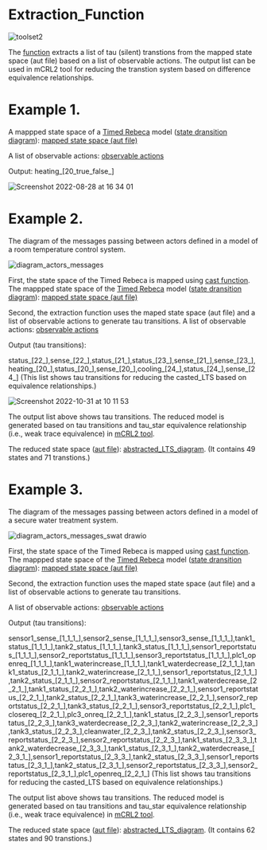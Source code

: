 # Extraction_Function


![toolset2](https://user-images.githubusercontent.com/45528113/199018279-066288d4-5203-4760-9954-371946a72510.jpg)




The <a href="https://github.com/fereidoun-moradi/Extraction_Function/blob/main/extraction_function">function</a> extracts a list of tau (silent) transtions 
from the mapped state space (aut file) based on a list of observable actions. The output list can be used in mCRL2 tool for reducing the transtion system based on difference equivalence relationships.


# Example 1.
A mappped state space of a <a href="https://github.com/fereidoun-moradi/Abstraction-tool/blob/main/RV-Example.rebeca">Timed Rebeca</a> model (<a href="https://github.com/fereidoun-moradi/cast_function/blob/main/RV_Example.png">state dransition diagram</a>): <a href="https://github.com/fereidoun-moradi/cast_function/blob/main/castfile.aut">mapped state space (aut file)</a>

A list of observable actions:  <a href="https://github.com/fereidoun-moradi/Extraction_Function/blob/main/observable_actions.txt">observable actions</a>

Output: heating_[20_true_false_]


![Screenshot 2022-08-28 at 16 34 01](https://user-images.githubusercontent.com/45528113/187079441-b0a7669a-6f8a-48f2-bb1d-fc9182e52985.png)

# Example 2.
The diagram of the messages passing between actors defined in a model of a room temperature control system.

![diagram_actors_messages](https://user-images.githubusercontent.com/45528113/198962230-89231591-082f-4591-b449-b58471ea3488.jpg)

First, the state space of the Timed Rebeca is mapped using <a href="https://github.com/fereidoun-moradi/cast_function/blob/main/OneRoomTemp_mode.rebeca">cast function</a>.
The mappped state space of the <a href="https://github.com/fereidoun-moradi/cast_function/blob/main/OneRoomTemp_mode.rebeca">Timed Rebeca</a> model (<a href="https://github.com/fereidoun-moradi/cast_function/blob/main/state_transition_diagram.png">state dransition diagram</a>): <a href="https://github.com/fereidoun-moradi/cast_function/blob/main/castfile_exp2.aut">mapped state space (aut file)</a>


Second, the extraction function uses the maped state space (aut file) and a list of observable actions to generate tau transitions. 
A list of observable actions:  <a href="https://github.com/fereidoun-moradi/Extraction_Function/blob/main/observable_actions_exp2.txt">observable actions</a>

Output (tau transitions): 

status_[22_],sense_[22_],status_[21_],status_[23_],sense_[21_],sense_[23_],heating_[20_],status_[20_],sense_[20_],cooling_[24_],status_[24_],sense_[24_]
(This list shows tau transitions for reducing the casted_LTS based on equivalence relationships.)


![Screenshot 2022-10-31 at 10 11 53](https://user-images.githubusercontent.com/45528113/198972831-22fd55fc-ffb1-442d-b6e4-eca6a1a7b06c.png)


The output list above shows tau transitions.
The reduced model is generated based on tau transitions and tau_star equivalence relationship (i.e., weak trace equivalence) in <a href="https://github.com/fereidoun-moradi/mCRL2">mCRL2 tool</a>.

The reduced state space (<a href="https://github.com/fereidoun-moradi/extraction_Function/blob/main/OneRoomTemp_mode_casted_tau_star.lts">aut file</a>): <a href="https://github.com/fereidoun-moradi/extraction_Function/blob/main/abstracted_LTS_exp2.png">abstracted_LTS_diagram</a>. (It contains 49 states and 71 transtions.)


# Example 3.
The diagram of the messages passing between actors defined in a model of a secure water treatment system.

![diagram_actors_messages_swat drawio](https://user-images.githubusercontent.com/45528113/199199300-2946742b-285a-46f4-b825-2d81adfcd6ee.png)

First, the state space of the Timed Rebeca is mapped using <a href="https://github.com/fereidoun-moradi/cast_function/blob/main/OneRoomTemp_mode.rebeca">cast function</a>.
The mappped state space of the <a href="https://github.com/fereidoun-moradi/cast_function/blob/main/SWaT_Time_WithoutAttacks.rebeca">Timed Rebeca</a> model (<a href="https://github.com/fereidoun-moradi/cast_function/blob/main/SWaT_Time_WithoutAttacks.pdf">state dransition diagram</a>): <a href="https://github.com/fereidoun-moradi/cast_function/blob/main/castfile_exp3.aut">mapped state space (aut file)</a>


Second, the extraction function uses the maped state space (aut file) and a list of observable actions to generate tau transitions. 

A list of observable actions:  <a href="https://github.com/fereidoun-moradi/Extraction_Function/blob/main/observable_actions_exp3.txt">observable actions</a>

Output (tau transitions): 

sensor1_sense_[1_1_1_],sensor2_sense_[1_1_1_],sensor3_sense_[1_1_1_],tank1_status_[1_1_1_],tank2_status_[1_1_1_],tank3_status_[1_1_1_],sensor1_reportstatus_[1_1_1_],sensor2_reportstatus_[1_1_1_],sensor3_reportstatus_[1_1_1_],plc1_openreq_[1_1_1_],tank1_waterincrease_[1_1_1_],tank1_waterdecrease_[2_1_1_],tank1_status_[2_1_1_],tank2_waterincrease_[2_1_1_],sensor1_reportstatus_[2_1_1_],tank2_status_[2_1_1_],sensor2_reportstatus_[2_1_1_],tank1_waterdecrease_[2_2_1_],tank1_status_[2_2_1_],tank2_waterincrease_[2_2_1_],sensor1_reportstatus_[2_2_1_],tank2_status_[2_2_1_],tank3_waterincrease_[2_2_1_],sensor2_reportstatus_[2_2_1_],tank3_status_[2_2_1_],sensor3_reportstatus_[2_2_1_],plc1_closereq_[2_2_1_],plc3_onreq_[2_2_1_],tank1_status_[2_2_3_],sensor1_reportstatus_[2_2_3_],tank3_waterdecrease_[2_2_3_],tank2_waterincrease_[2_2_3_],tank3_status_[2_2_3_],cleanwater_[2_2_3_],tank2_status_[2_2_3_],sensor3_reportstatus_[2_2_3_],sensor2_reportstatus_[2_2_3_],tank1_status_[2_3_3_],tank2_waterdecrease_[2_3_3_],tank1_status_[2_3_1_],tank2_waterdecrease_[2_3_1_],sensor1_reportstatus_[2_3_3_],tank2_status_[2_3_3_],sensor1_reportstatus_[2_3_1_],tank2_status_[2_3_1_],sensor2_reportstatus_[2_3_3_],sensor2_reportstatus_[2_3_1_],plc1_openreq_[2_2_1_]
(This list shows tau transitions for reducing the casted_LTS based on equivalence relationships.)

The output list above shows tau transitions.
The reduced model is generated based on tau transitions and tau_star equivalence relationship (i.e., weak trace equivalence) in <a href="https://github.com/fereidoun-moradi/mCRL2">mCRL2 tool</a>.

The reduced state space (<a href="https://github.com/fereidoun-moradi/extraction_Function/blob/main/SWaT_Time_WithoutAttacks_casted_v2_tau_star.lts">aut file</a>): <a href="https://github.com/fereidoun-moradi/extraction_Function/blob/main/reduced_state_space_swat.png">abstracted_LTS_diagram</a>. (It contains 62 states and 90 transtions.)

